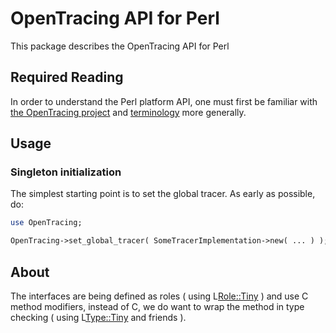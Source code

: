 # OpenTracing API for Perl

This package describes the OpenTracing API for Perl

## Required Reading

In order to understand the Perl platform API, one must first be familiar with
[the OpenTracing project](http://opentracing.io/)
and
[terminology](http://opentracing.io/documentation/pages/spec)
more generally.

## Usage

### Singleton initialization

The simplest starting point is to set the global tracer. As early as possible,
do:

```perl
use OpenTracing;

OpenTracing->set_global_tracer( SomeTracerImplementation->new( ... ) );
```
## About

The interfaces are being defined as roles ( using L<Role::Tiny> ) and use
C<around> method modifiers, instead of C<require>, we do want to wrap the method
in type checking ( using L<Type::Tiny> and friends ).
